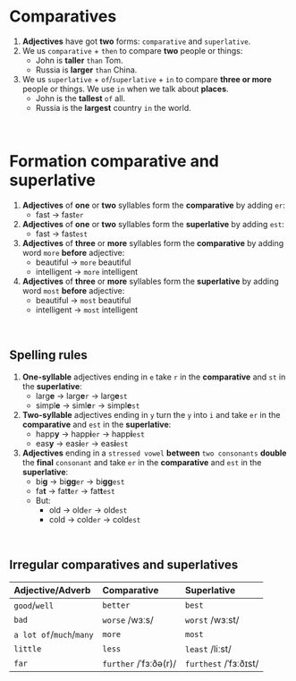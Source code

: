 # Comparatives
1. **Adjectives** have got **two** forms: `comparative` and `superlative`.<br>
2. We us `comparative` + `then` to compare **two** people or things:
   - John is **taller** `than` Tom.
   - Russia is **larger** `than` China.
3. We us `superlative` + `of`/`superlative` + `in` to compare **three or more** people or things. We use `in` when we talk about **places**.
   - John is the **tallest** `of` all.
   - Russia is the **largest** country `in` the world.

<br>

# Formation comparative and superlative
1. **Adjectives** of **one** or **two** syllables form the **comparative** by adding `er`:
   - fast → fast`er`
2. **Adjectives** of **one** or **two** syllables form the **superlative** by adding `est`:
   - fast → fast`est`
3. **Adjectives** of **three** or **more** syllables form the **comparative** by adding word `more` **before** adjective:
   - beautiful → `more` beautiful
   - intelligent → `more` intelligent
3. **Adjectives** of **three** or **more** syllables form the **superlative** by adding word `most` **before** adjective:
   - beautiful → `most` beautiful
   - intelligent → `most` intelligent

<br>

## Spelling rules
1. **One-syllable** adjectives ending in `e` take `r` in the **comparative** and `st` in the **superlative**:
   - larg**e** → larg**e**`r` → larg**e**`st`
   - simpl**e** → siml**e**`r` → simpl**e**`st`
2. **Two-syllable** adjectives ending in `y` turn the `y` into `i` and take `er` in the **comparative** and `est` in the **superlative**:
   - happ**y** → happ**i**`er` → happ**i**`est`
   - eas**y** → eas**i**`er` → eas**i**`est`
3. **Adjectives** ending in a `stressed vowel` **between** `two consonants` **double** the **final** `consonant` and take `er` in the **comparative** and `est` in the **superlative**:
   - bi**g** → bi**gg**`er` → bi**gg**`est`
   - fa**t** → fat**t**`er` → fat**t**`est`
   - But:
     - old → old`er` → old`est`
     - cold → cold`er` → cold`est`

<br>

## Irregular comparatives and superlatives
|Adjective/Adverb|Comparative|Superlative|
|:--------|:----------|:----------|
|`good`/`well`|`better`|`best`|
|`bad`|`worse` /wɜːs/|`worst` /wɜːst/|
|`a lot of`/`much`/`many`|`more`|`most`|
|`little`|`less`|`least` /liːst/|
|`far`|`further` /ˈfɜːðə(r)/|`furthest` /ˈfɜːðɪst/|
